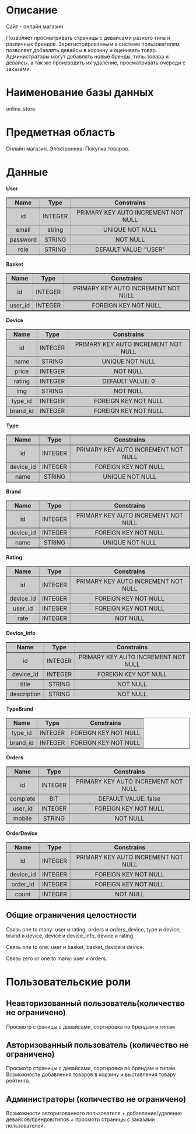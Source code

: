 <h1>Описание</h1>

Сайт - онлайн магазин.

Позволяет просматривать страницы с девайсами разного типа и различных брендов. Зарегистрированным в системе пользователям позволяет добавлять девайсы в корзину и оценивать товар. Администраторы могут добавлять новые бренды, типы товара и девайсы, а так же производить их удаление, просматривать очереди с заказами.


<h1>Наименование базы данных</h1>

online_store

<h1>Предметная область</h1>

Онлайн магазин. Электроника. Покупка товаров.

<h1>Данные</h1>

<strong>User</strong>
<table border="1">
<tr bgcolor="#CCCCCC">
<td align="center"><strong>Name</strong></td>
<td align="center"><strong>Type</strong></td>
<td align="center"><strong>Constrains</strong></td>
</tr>
<tr bgcolor="#CCCCCC">
<td align="center">id</td>
<td align="center">INTEGER</td>
<td align="center">PRIMARY KEY AUTO INCREMENT NOT NULL</td>
</tr>
<tr bgcolor="#CCCCCC">
<td align="center">email</td>
<td align="center">string</td>
<td align="center">UNIQUE NOT NULL</td>
</tr>
<tr bgcolor="#CCCCCC">
<td align="center">password</td>
<td align="center">STRING</td>
<td align="center">NOT NULL</td>
</tr>
<tr bgcolor="#CCCCCC">
<td align="center">role</td>
<td align="center">STRING</td>
<td align="center">DEFAULT VALUE: "USER"</td>
</tr>
</table>

<strong>Basket</strong>
<table border="1">
<tr bgcolor="#CCCCCC">
<td align="center"><strong>Name</strong></td>
<td align="center"><strong>Type</strong></td>
<td align="center"><strong>Constrains</strong></td>
</tr>
<tr bgcolor="#CCCCCC">
<td align="center">id</td>
<td align="center">INTEGER</td>
<td align="center">PRIMARY KEY AUTO INCREMENT NOT NULL</td>
</tr>
<tr bgcolor="#CCCCCC">
<td align="center">user_id</td>
<td align="center">INTEGER</td>
<td align="center">FOREIGN KEY NOT NULL</td>
</tr>
</table>

<strong>Device</strong>
<table border="1">
<tr bgcolor="#CCCCCC">
<td align="center"><strong>Name</strong></td>
<td align="center"><strong>Type</strong></td>
<td align="center"><strong>Constrains</strong></td>
</tr>
<tr bgcolor="#CCCCCC">
<td align="center">id</td>
<td align="center">INTEGER</td>
<td align="center">PRIMARY KEY AUTO INCREMENT NOT NULL</td>
</tr>
<tr bgcolor="#CCCCCC">
<td align="center">name</td>
<td align="center">STRING</td>
<td align="center">UNIQUE NOT NULL</td>
</tr>
<tr bgcolor="#CCCCCC">
<td align="center">price</td>
<td align="center">INTEGER</td>
<td align="center">NOT NULL</td>
</tr>
<tr bgcolor="#CCCCCC">
<td align="center">rating</td>
<td align="center">INTEGER</td>
<td align="center">DEFAULT VALUE: 0</td>
</tr>
<tr bgcolor="#CCCCCC">
<td align="center">img</td>
<td align="center">STRING</td>
<td align="center">NOT NULL</td>
</tr>
<tr bgcolor="#CCCCCC">
<td align="center">type_id</td>
<td align="center">INTEGER</td>
<td align="center">FOREIGN KEY NOT NULL</td>
</tr>
<tr bgcolor="#CCCCCC">
<td align="center">brand_id</td>
<td align="center">INTEGER</td>
<td align="center">FOREIGN KEY NOT NULL</td>
</tr>
</table>

<strong>Type</strong>
<table border="1">
<tr bgcolor="#CCCCCC">
<td align="center"><strong>Name</strong></td>
<td align="center"><strong>Type</strong></td>
<td align="center"><strong>Constrains</strong></td>
</tr>
<tr bgcolor="#CCCCCC">
<td align="center">id</td>
<td align="center">INTEGER</td>
<td align="center">PRIMARY KEY AUTO INCREMENT NOT NULL</td>
</tr>
<tr bgcolor="#CCCCCC">
<td align="center">device_id</td>
<td align="center">INTEGER</td>
<td align="center">FOREIGN KEY NOT NULL</td>
</tr>
<tr bgcolor="#CCCCCC">
<td align="center">name</td>
<td align="center">STRING</td>
<td align="center">UNIQUE NOT NULL</td>
</table>

<strong>Brand</strong>
<table border="1">
<tr bgcolor="#CCCCCC">
<td align="center"><strong>Name</strong></td>
<td align="center"><strong>Type</strong></td>
<td align="center"><strong>Constrains</strong></td>
</tr>
<tr bgcolor="#CCCCCC">
<td align="center">id</td>
<td align="center">INTEGER</td>
<td align="center">PRIMARY KEY AUTO INCREMENT NOT NULL</td>
</tr>
<tr bgcolor="#CCCCCC">
<td align="center">device_id</td>
<td align="center">INTEGER</td>
<td align="center">FOREIGN KEY NOT NULL</td>
</tr>
<tr bgcolor="#CCCCCC">
<td align="center">name</td>
<td align="center">STRING</td>
<td align="center">UNIQUE NOT NULL</td>
</table>

<strong>Rating</strong>
<table border="1">
<tr bgcolor="#CCCCCC">
<td align="center"><strong>Name</strong></td>
<td align="center"><strong>Type</strong></td>
<td align="center"><strong>Constrains</strong></td>
</tr>
<tr bgcolor="#CCCCCC">
<td align="center">id</td>
<td align="center">INTEGER</td>
<td align="center">PRIMARY KEY AUTO INCREMENT NOT NULL</td>
</tr>
<tr bgcolor="#CCCCCC">
<td align="center">device_id</td>
<td align="center">INTEGER</td>
<td align="center">FOREIGN KEY NOT NULL</td>
</tr>
<tr bgcolor="#CCCCCC">
<td align="center">user_id</td>
<td align="center">INTEGER</td>
<td align="center">FOREIGN KEY NOT NULL</td>
</tr>
<tr bgcolor="#CCCCCC">
<td align="center">rate</td>
<td align="center">INTEGER</td>
<td align="center">NOT NULL</td>
</table>

<strong>Device_info</strong>
<table border="1">
<tr bgcolor="#CCCCCC">
<td align="center"><strong>Name</strong></td>
<td align="center"><strong>Type</strong></td>
<td align="center"><strong>Constrains</strong></td>
</tr>
<tr bgcolor="#CCCCCC">
<td align="center">id</td>
<td align="center">INTEGER</td>
<td align="center">PRIMARY KEY AUTO INCREMENT NOT NULL</td>
</tr>
<tr bgcolor="#CCCCCC">
<td align="center">device_id</td>
<td align="center">INTEGER</td>
<td align="center">FOREIGN KEY NOT NULL</td>
</tr>
<tr bgcolor="#CCCCCC">
<td align="center">title</td>
<td align="center">STRING</td>
<td align="center">NOT NULL</td>
</tr>
<tr bgcolor="#CCCCCC">
<td align="center">description</td>
<td align="center">STRING</td>
<td align="center">NOT NULL</td>
</table>

<strong>TypeBrand</strong>
<table border="1">
<tr bgcolor="#CCCCCC">
<td align="center"><strong>Name</strong></td>
<td align="center"><strong>Type</strong></td>
<td align="center"><strong>Constrains</strong></td>
</tr>
<tr bgcolor="#CCCCCC">
<td align="center">type_id</td>
<td align="center">INTEGER</td>
<td align="center">FOREIGN KEY NOT NULL</td>
</tr>
<tr bgcolor="#CCCCCC">
<td align="center">brand_id</td>
<td align="center">INTEGER</td>
<td align="center">FOREIGN KEY NOT NULL</td>
</tr>
</table>

<strong>Orders</strong>
<table border="1">
<tr bgcolor="#CCCCCC">
<td align="center"><strong>Name</strong></td>
<td align="center"><strong>Type</strong></td>
<td align="center"><strong>Constrains</strong></td>
</tr>
<tr bgcolor="#CCCCCC">
<td align="center">id</td>
<td align="center">INTEGER</td>
<td align="center">PRIMARY KEY AUTO INCREMENT NOT NULL</td>
</tr>
<tr bgcolor="#CCCCCC">
<td align="center">complete</td>
<td align="center">BIT</td>
<td align="center">DEFAULT VALUE: false</td>
</tr>
<tr bgcolor="#CCCCCC">
<td align="center">user_id</td>
<td align="center">INTEGER</td>
<td align="center">FOREIGN KEY NOT NULL</td>
</tr>
<tr bgcolor="#CCCCCC">
<td align="center">mobile</td>
<td align="center">STRING</td>
<td align="center">NOT NULL</td>
</tr>
</table>

<strong>OrderDevice</strong>
<table border="1">
<tr bgcolor="#CCCCCC">
<td align="center"><strong>Name</strong></td>
<td align="center"><strong>Type</strong></td>
<td align="center"><strong>Constrains</strong></td>
</tr>
<tr bgcolor="#CCCCCC">
<td align="center">id</td>
<td align="center">INTEGER</td>
<td align="center">PRIMARY KEY AUTO INCREMENT NOT NULL</td>
</tr>
<tr bgcolor="#CCCCCC">
<td align="center">device_id</td>
<td align="center">INTEGER</td>
<td align="center">FOREIGN KEY NOT NULL</td>
</tr>
<tr bgcolor="#CCCCCC">
<td align="center">order_id</td>
<td align="center">INTEGER</td>
<td align="center">FOREIGN KEY NOT NULL</td>
</tr>
<tr bgcolor="#CCCCCC">
<td align="center">count</td>
<td align="center">INTEGER</td>
<td align="center">NOT NULL</td>
</tr>
</table> 

<h2>Общие ограничения целостности</h2>

Связь one to many: user и rating, orders и orders_device, type и device, brand и device, device и device_info, device и rating.

Связь one to one: user и basket, basket_device и device.

Связь zero or one to many: user и orders.

<h1>Пользовательские роли</h1>

<h2>Неавторизованный пользователь(количество не ограничено)</h2>

Просмотр страницы с девайсами, сортировка по брендам и типам

<h2>Авторизованный пользователь (количество не ограничено)</h2>

Просмотр страницы с девайсами, сортировка по брендам и типам. Возможность добавления товаров в корзину и выставления товару рейтинга.

<h2>Администраторы (количество не ограничено)</h2>

Возможности авторизованного пользователя + добавление/удаление девайсов/брендов/типов + просмотр страницы с заказами пользователей.
